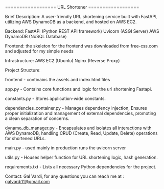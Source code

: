 ==================  URL Shortener  ==================

Brief Description:
A user-friendly URL shortening service built with FastAPI, utilizing AWS DynamoDB as a backend, and hosted on AWS EC2.

Backend:
FastAPI (Python REST API framework)
Uvicorn (ASGI Server)
AWS DynamoDB (NoSQL Database)

Frontend:
the skeleton for the frontend was downloaded from free-css.com and adjusted for my simple needs

Infrastructure:
AWS EC2 (Ubuntu)
Nginx (Reverse Proxy)

Project Structure:

frontend - continains the assets and index.html files

app.py - Contains core functions and logic for the url shortening Fastapi.

constants.py - Stores application-wide constants.

dependencies_container.py - Manages dependency injection, Ensures proper initialization and management of external dependencies, promoting a clean separation of concerns.

dynamo_db_manager.py - Encapsulates and isolates all interactions with AWS DynamoDB, handling CRUD (Create, Read, Update, Delete) operations for shortened URLs.

main.py - used mainly in production runs the uvicorn server

utils.py - Houses helper function for URL shortening logic, hash generation.

requirements.txt - Lists all necessary Python dependencies for the project.


Contact: 
Gal Vardi, for any questions you can reach me at :  galvardi11@gmail.com
